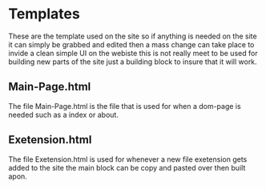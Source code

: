 # Templates
These are the template used on the site so if anything is needed on the site it can simply be grabbed and edited then a mass change can take place to invide a clean simple UI on the webiste this is not really meet to be used for building new parts of the site just a building block to insure that it will work.

## Main-Page.html
The file Main-Page.html is the file that is used for when a dom-page is needed such as a index or about.

## Exetension.html
The file Exetension.html is used for whenever a new file exetension gets added to the site the main block can be copy and pasted over then built apon.